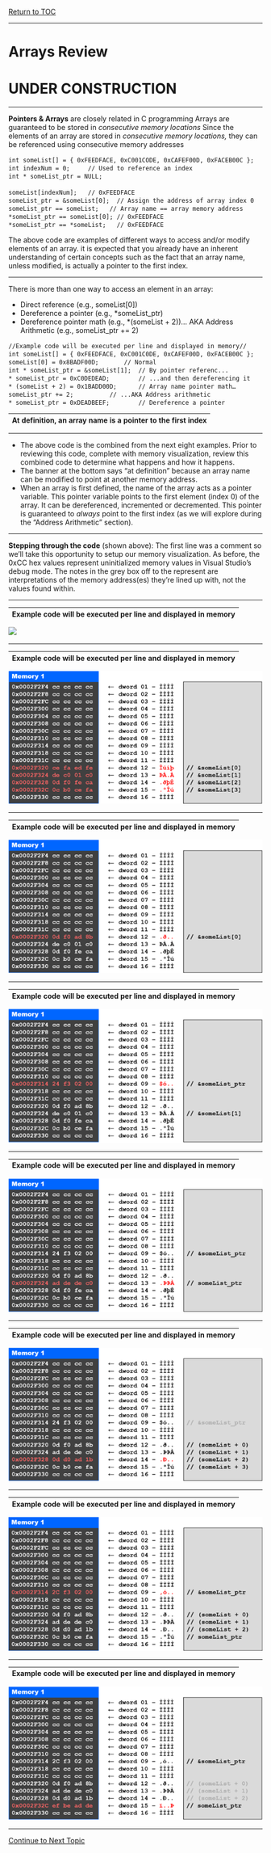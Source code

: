 <a href="https://github.com/CyberTrainingUSAF/05-C-Programming/blob/master/00-Table-of-Contents.md" rel="Return to TOC"> Return to TOC </a>

---
# Arrays Review

# UNDER CONSTRUCTION
---

**Pointers & Arrays** are closely related in C programming
Arrays are guaranteed to be stored in *consecutive memory locations*
Since the elements of an array are stored in *consecutive memory locations,* they can be referenced using consecutive memory addresses
```
int someList[] = { 0xFEEDFACE, 0xC001CODE, 0xCAFEF00D, 0xFACEB00C };
int indexNum = 0;     // Used to reference an index
int * someList_ptr = NULL;

someList[indexNum];   // 0xFEEDFACE
someList_ptr = &someList[0];  // Assign the address of array index 0
someList_ptr == someList;   // Array name == array memory address
*someList_ptr == someList[0]; // 0xFEEDFACE
*someList_ptr == *someList;   // 0xFEEDFACE
```
The above code are examples of different ways to access and/or modify elements of an array.  it is expected that you already have an inherent understanding of certain concepts such as the fact that an array name, unless modified, is actually a pointer to the first index.

---
There is more than one way to access an element in an array:
* Direct reference (e.g., someList[0])
* Dereference a pointer (e.g., *someList_ptr)
* Dereference pointer math (e.g., *(someList + 2))… AKA Address Arithmetic (e.g., someList_ptr += 2)

```
//Example code will be executed per line and displayed in memory//
int someList[] = { 0xFEEDFACE, 0xC001C0DE, 0xCAFEF00D, 0xFACEB00C };
someList[0] = 0x8BADF00D;		// Normal
int * someList_ptr = &someList[1];	// By pointer referenc...
* someList_ptr = 0xC0DEDEAD;		// ...and then dereferencing it
* (someList + 2) = 0x1BADD00D;		// Array name pointer math…
someList_ptr += 2;			// ...AKA Address arithmetic
* someList_ptr = 0xDEADBEEF;		// Dereference a pointer
```
|At definition, an array name is a pointer to the first index|
|------------------------------------------------------------|

---
* The above code is the combined from the next eight examples.  Prior to reviewing this code, complete with memory visualization, review this combined code to determine what happens and how it happens.  
* The banner at the bottom says “at definition” because an array name can be modified to point at another memory address.  
* When an array is first defined, the name of the array acts as a pointer variable. This pointer variable points to the first element (index 0) of the array.  It can be dereferenced, incremented or decremented.  This pointer is guaranteed to *always* point to the first index (as we will explore during the “Address Arithmetic” section).

---

**Stepping through the code**  (shown above):
The first line was a comment so we’ll take this opportunity to setup our memory visualization.  As before, the 0xCC hex values represent uninitialized memory values in Visual Studio’s debug mode.  The notes in the grey box off to the represent are interpretations of the memory address(es) they’re lined up with, not the values found within.

---

| **Example code will be executed per line and displayed in memory** |
|----------------------------------------------------------------------|

![](//11_Pointers_Arrays/assets/Arrays_Rev_1.png)

---

| **Example code will be executed per line and displayed in memory** |
|----------------------------------------------------------------------|

![](/assets/Arrays_Rev_2.png)

---

| **Example code will be executed per line and displayed in memory** |
|----------------------------------------------------------------------|

![](/assets/Arrays_Rev_3.png)

---

| **Example code will be executed per line and displayed in memory** |
|----------------------------------------------------------------------|

![](/assets/Arrays_Rev_4.png)

---

| **Example code will be executed per line and displayed in memory** |
|----------------------------------------------------------------------|

![](/assets/Arrays_Rev_5.png)

---

| **Example code will be executed per line and displayed in memory** |
|----------------------------------------------------------------------|

![](/assets/Arrays_Rev_6.png)

---

| **Example code will be executed per line and displayed in memory** |
|----------------------------------------------------------------------|

![](/assets/Arrays_Rev_7.png)

---


| **Example code will be executed per line and displayed in memory** |
|----------------------------------------------------------------------|

![](/assets/Arrays_Rev_8.png)




---
<a href="https://github.com/CyberTrainingUSAF/05-C-Programming/blob/master/11_Pointers_Arrays/07_Address_Arithmatic.md" > Continue to Next Topic </a>
